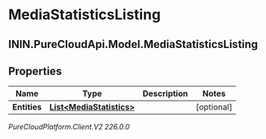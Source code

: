 # MediaStatisticsListing

## ININ.PureCloudApi.Model.MediaStatisticsListing

## Properties

|Name | Type | Description | Notes|
|------------ | ------------- | ------------- | -------------|
| **Entities** | [**List&lt;MediaStatistics&gt;**](MediaStatistics) |  | [optional] |



_PureCloudPlatform.Client.V2 226.0.0_
